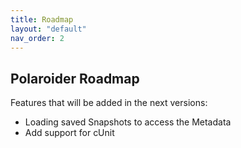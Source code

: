 ```yaml
---
title: Roadmap
layout: "default"
nav_order: 2
---
```


## Polaroider Roadmap
Features that will be added in the next versions:
- Loading saved Snapshots to access the Metadata
- Add support for cUnit